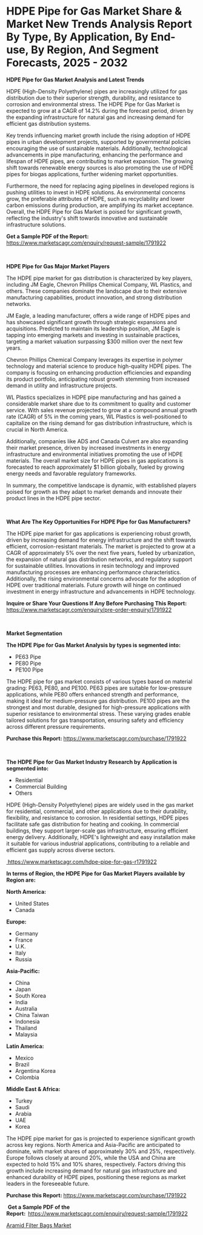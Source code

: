 <p><h1>HDPE Pipe for Gas Market Share & Market New Trends Analysis Report By Type, By Application, By End-use, By Region, And Segment Forecasts, 2025 - 2032</h1></p><p><strong>HDPE Pipe for Gas Market Analysis and Latest Trends</strong></p>
<p><p>HDPE (High-Density Polyethylene) pipes are increasingly utilized for gas distribution due to their superior strength, durability, and resistance to corrosion and environmental stress. The HDPE Pipe for Gas Market is expected to grow at a CAGR of 14.2% during the forecast period, driven by the expanding infrastructure for natural gas and increasing demand for efficient gas distribution systems. </p><p>Key trends influencing market growth include the rising adoption of HDPE pipes in urban development projects, supported by governmental policies encouraging the use of sustainable materials. Additionally, technological advancements in pipe manufacturing, enhancing the performance and lifespan of HDPE pipes, are contributing to market expansion. The growing shift towards renewable energy sources is also promoting the use of HDPE pipes for biogas applications, further widening market opportunities.</p><p>Furthermore, the need for replacing aging pipelines in developed regions is pushing utilities to invest in HDPE solutions. As environmental concerns grow, the preferable attributes of HDPE, such as recyclability and lower carbon emissions during production, are amplifying its market acceptance. Overall, the HDPE Pipe for Gas Market is poised for significant growth, reflecting the industry's shift towards innovative and sustainable infrastructure solutions.</p></p>
<p><strong>Get a Sample PDF of the Report:&nbsp;</strong> <a href="https://www.marketscagr.com/enquiry/request-sample/1791922?utm_campaign=2482&utm_medium=2&utm_source=Github&utm_content=ia&utm_term=01042025&utm_id=hdpe-pipe-for-gas">https://www.marketscagr.com/enquiry/request-sample/1791922</a></p>
<p>&nbsp;</p>
<p><strong>HDPE Pipe for Gas Major Market Players</strong></p>
<p><p>The HDPE pipe market for gas distribution is characterized by key players, including JM Eagle, Chevron Phillips Chemical Company, WL Plastics, and others. These companies dominate the landscape due to their extensive manufacturing capabilities, product innovation, and strong distribution networks.</p><p>JM Eagle, a leading manufacturer, offers a wide range of HDPE pipes and has showcased significant growth through strategic expansions and acquisitions. Predicted to maintain its leadership position, JM Eagle is tapping into emerging markets and investing in sustainable practices, targeting a market valuation surpassing $300 million over the next few years.</p><p>Chevron Phillips Chemical Company leverages its expertise in polymer technology and material science to produce high-quality HDPE pipes. The company is focusing on enhancing production efficiencies and expanding its product portfolio, anticipating robust growth stemming from increased demand in utility and infrastructure projects.</p><p>WL Plastics specializes in HDPE pipe manufacturing and has gained a considerable market share due to its commitment to quality and customer service. With sales revenue projected to grow at a compound annual growth rate (CAGR) of 5% in the coming years, WL Plastics is well-positioned to capitalize on the rising demand for gas distribution infrastructure, which is crucial in North America.</p><p>Additionally, companies like ADS and Canada Culvert are also expanding their market presence, driven by increased investments in energy infrastructure and environmental initiatives promoting the use of HDPE materials. The overall market size for HDPE pipes in gas applications is forecasted to reach approximately $1 billion globally, fueled by growing energy needs and favorable regulatory frameworks.</p><p>In summary, the competitive landscape is dynamic, with established players poised for growth as they adapt to market demands and innovate their product lines in the HDPE pipe sector.</p></p>
<p>&nbsp;</p>
<p><strong>What Are The Key Opportunities For HDPE Pipe for Gas Manufacturers?</strong></p>
<p><p>The HDPE pipe market for gas applications is experiencing robust growth, driven by increasing demand for energy infrastructure and the shift towards efficient, corrosion-resistant materials. The market is projected to grow at a CAGR of approximately 5% over the next five years, fueled by urbanization, the expansion of natural gas distribution networks, and regulatory support for sustainable utilities. Innovations in resin technology and improved manufacturing processes are enhancing performance characteristics. Additionally, the rising environmental concerns advocate for the adoption of HDPE over traditional materials. Future growth will hinge on continued investment in energy infrastructure and advancements in HDPE technology.</p></p>
<p><strong>Inquire or Share Your Questions If Any Before Purchasing This Report:</strong> <a href="https://www.marketscagr.com/enquiry/pre-order-enquiry/1791922?utm_campaign=2482&utm_medium=2&utm_source=Github&utm_content=ia&utm_term=01042025&utm_id=hdpe-pipe-for-gas">https://www.marketscagr.com/enquiry/pre-order-enquiry/1791922</a></p>
<p>&nbsp;</p>
<p><strong>Market Segmentation</strong></p>
<p><strong>The HDPE Pipe for Gas Market Analysis by types is segmented into:</strong></p>
<p><ul><li>PE63 Pipe</li><li>PE80 Pipe</li><li>PE100 Pipe</li></ul></p>
<p><p>The HDPE pipe for gas market consists of various types based on material grading: PE63, PE80, and PE100. PE63 pipes are suitable for low-pressure applications, while PE80 offers enhanced strength and performance, making it ideal for medium-pressure gas distribution. PE100 pipes are the strongest and most durable, designed for high-pressure applications with superior resistance to environmental stress. These varying grades enable tailored solutions for gas transportation, ensuring safety and efficiency across different pressure requirements.</p></p>
<p><strong>Purchase this Report:&nbsp;</strong><a href="https://www.marketscagr.com/purchase/1791922?utm_campaign=2482&utm_medium=2&utm_source=Github&utm_content=ia&utm_term=01042025&utm_id=hdpe-pipe-for-gas">https://www.marketscagr.com/purchase/1791922</a></p>
<p>&nbsp;</p>
<p><strong>The HDPE Pipe for Gas Market Industry Research by Application is segmented into:</strong></p>
<p><ul><li>Residential</li><li>Commercial Building</li><li>Others</li></ul></p>
<p><p>HDPE (High-Density Polyethylene) pipes are widely used in the gas market for residential, commercial, and other applications due to their durability, flexibility, and resistance to corrosion. In residential settings, HDPE pipes facilitate safe gas distribution for heating and cooking. In commercial buildings, they support larger-scale gas infrastructure, ensuring efficient energy delivery. Additionally, HDPE's lightweight and easy installation make it suitable for various industrial applications, contributing to a reliable and efficient gas supply across diverse sectors.</p></p>
<p><a href="https://www.marketscagr.com/hdpe-pipe-for-gas-r1791922?utm_campaign=2482&utm_medium=2&utm_source=Github&utm_content=ia&utm_term=01042025&utm_id=hdpe-pipe-for-gas">&nbsp;https://www.marketscagr.com/hdpe-pipe-for-gas-r1791922</a></p>
<p><strong>In terms of Region, the HDPE Pipe for Gas Market Players available by Region are:</strong></p>
<p>
    <p> <strong> North America: </strong>
        <ul>
            <li>United States</li>
            <li>Canada</li>
        </ul>
        </p> 
    <p> <strong> Europe: </strong>
        <ul>
            <li>Germany</li>
            <li>France</li>
            <li>U.K.</li>
            <li>Italy</li>
            <li>Russia</li>
        </ul>
        </p> 
    <p> <strong> Asia-Pacific: </strong>
        <ul>
            <li>China</li>
            <li>Japan</li>
            <li>South Korea</li>
            <li>India</li>
            <li>Australia</li>
            <li>China Taiwan</li>
            <li>Indonesia</li>
            <li>Thailand</li>
            <li>Malaysia</li>
        </ul>
        </p> 
    <p> <strong> Latin America: </strong>
        <ul>
            <li>Mexico</li>
            <li>Brazil</li>
            <li>Argentina Korea</li>
            <li>Colombia</li>
        </ul>
        </p> 
    <p> <strong> Middle East & Africa: </strong>
        <ul>
            <li>Turkey</li>
            <li>Saudi</li>
            <li>Arabia</li>
            <li>UAE</li>
            <li>Korea</li>
        </ul>
    </p>
    </p>
<p><p>The HDPE pipe market for gas is projected to experience significant growth across key regions. North America and Asia-Pacific are anticipated to dominate, with market shares of approximately 30% and 25%, respectively. Europe follows closely at around 20%, while the USA and China are expected to hold 15% and 10% shares, respectively. Factors driving this growth include increasing demand for natural gas infrastructure and enhanced durability of HDPE pipes, positioning these regions as market leaders in the foreseeable future.</p></p>
<p><strong>Purchase this Report: </strong><a href="https://www.marketscagr.com/purchase/1791922?utm_campaign=2482&utm_medium=2&utm_source=Github&utm_content=ia&utm_term=01042025&utm_id=hdpe-pipe-for-gas">https://www.marketscagr.com/purchase/1791922</a></p>
<p>&nbsp;<strong>Get a Sample PDF of the Report:&nbsp;&nbsp;</strong><a href="https://www.marketscagr.com/enquiry/request-sample/1791922?utm_campaign=2482&utm_medium=2&utm_source=Github&utm_content=ia&utm_term=01042025&utm_id=hdpe-pipe-for-gas">https://www.marketscagr.com/enquiry/request-sample/1791922</a></p>
<p><strong></strong></p>
<p><p><a href="https://github.com/hartsockdonnette82/Market-Research-Report-List-1/blob/main/aramid-filter-bags-market.md?utm_campaign=2482&utm_medium=2&utm_source=Github&utm_content=ia&utm_term=01042025&utm_id=hdpe-pipe-for-gas">Aramid Filter Bags Market</a></p></p>
